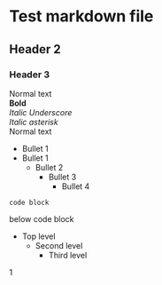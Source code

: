 # Test markdown file  
## Header 2  
### Header 3  
Normal text  
**Bold**  
_Italic Underscore_  
*Italic asterisk*  
Normal text
- Bullet 1     
- Bullet 1       
  - Bullet 2    
    - Bullet 3     
      - Bullet 4      


```
code block
```


below code block


- Top level         
  - Second level       
    - Third level       


1
